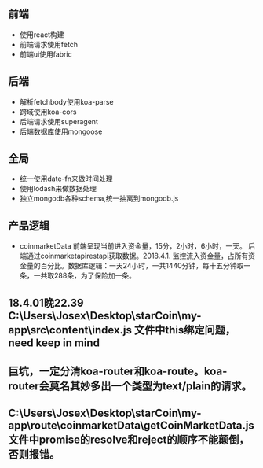 ## 前端
* 使用react构建
* 前端请求使用fetch
* 前端ui使用fabric
## 后端
* 解析fetchbody使用koa-parse
* 跨域使用koa-cors
* 后端请求使用superagent
* 后端数据库使用mongoose

## 全局
* 统一使用date-fn来做时间处理
* 使用lodash来做数据处理
* 独立mongodb各种schema,统一抽离到mongodb.js
## 产品逻辑
* coinmarketData 前端呈现当前进入资金量，15分，2小时，6小时，一天。
后端通过coinmarketapirestapi获取数据。2018.4.1.
监控流入资金量，占所有资金量的百分比。数据库逻辑：一天24小时，一共1440分钟，每十五分钟取一条，一共取288条，为了保险加一条。

## 18.4.01晚22.39 C:\Users\Josex\Desktop\starCoin\my-app\src\content\index.js 文件中this绑定问题，need keep in mind
## 巨坑，一定分清koa-router和koa-route。koa-router会莫名其妙多出一个类型为text/plain的请求。
## C:\Users\Josex\Desktop\starCoin\my-app\route\coinmarketData\getCoinMarketData.js 文件中promise的resolve和reject的顺序不能颠倒，否则报错。